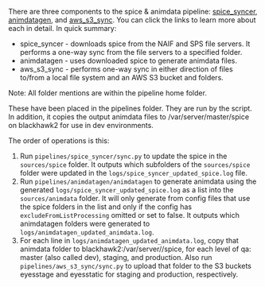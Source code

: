 There are three components to the spice & animdata pipeline: [spice_syncer](https://github.jpl.nasa.gov/VTAD/spice_syncer), [animdatagen](https://github.jpl.nasa.gov/VTAD/animdatagen), and [aws_s3_sync](https://github.jpl.nasa.gov/VTAD/aws_s3_sync). You can click the links to learn more about each in detail. In quick summary:

* spice_syncer - downloads spice from the NAIF and SPS file servers. It performs a one-way sync from the file servers to a specified folder.
* animdatagen - uses downloaded spice to generate animdata files.
* aws_s3_sync - performs one-way sync in either direction of files to/from a local file system and an AWS S3 bucket and folders.

Note: All folder mentions are within the pipeline home folder.

These have been placed in the pipelines folder. They are run by the script. In addition, it copies the output animdata files to /var/server/master/spice on blackhawk2 for use in dev environments.

The order of operations is this:

1. Run `pipelines/spice_syncer/sync.py` to update the spice in the `sources/spice` folder. It outputs which subfolders of the `sources/spice` folder were updated in the `logs/spice_syncer_updated_spice.log` file.
1. Run `pipelines/animdatagen/animdatagen` to generate animdata using the generated `logs/spice_syncer_updated_spice.log` as a list into the `sources/animdata` folder. It will only generate from config files that use the spice folders in the list and only if the config has `excludeFromListProcessing` omitted or set to false. It outputs which animdatagen folders were generated to `logs/animdatagen_updated_animdata.log`.
1. For each line in `logs/animdatagen_updated_animdata.log`, copy that animdata folder to blackhawk2:/var/server/<qa level>/spice, for each level of qa: master (also called dev), staging, and production. Also run `pipelines/aws_s3_sync/sync.py` to upload that folder to the S3 buckets eyesstage and eyesstatic for staging and production, respectively.
